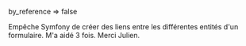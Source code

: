 by_reference => false

Empêche Symfony de créer des liens entre les différentes entités d'un formulaire.
M'a aidé 3 fois. Merci Julien.
